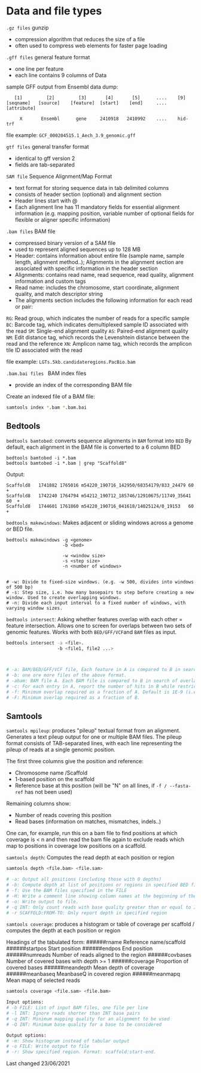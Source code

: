 # Data and file types

`.gz files` gunzip

- compression algorithm that reduces the size of a file
- often used to compress web elements for faster page loading


`.gff files` general feature format
- one line per feature
- each line contains 9 columns of Data

sample GFF output from Ensembl data dump:
```
   [1]         [2]         [3]       [4]       [5]      ....    [9]
[seqname]   [source]    [feature]  [start]    [end]     .... [attribute]

     X       Ensembl      gene     2410918   2410992    ....    hid-trf
```
file example:
`GCF_000204515.1_Aech_3.9_genomic.gff`


`gtf files` general transfer format
- identical to gff version 2
- fields are tab-separated


`SAM file` Sequence Alignment/Map Format
- text format for storing sequence data in tab delimited columns
- consists of header section (optional) and alignment section
- Header lines start with @
- Each alignment line has 11 mandatory fields for essential alignment information (e.g. mapping position, variable number of optional fields for flexible or aligner specific information)


`.bam files` BAM file
- compressed binary version of a SAM file
- used to represent aligned sequences up to 128 MB
- Header: contains information about entire file (sample name, sample length, alignment method..); Alignments in the alignment section are associated with specific information in the header section
- Alignments: contains read name, read sequence, read quality, alignment information and custom tags
- Read name: includes the chromosome, start coordinate, alignment quality, and match descriptor string
- The alignments section includes the following information for each read or pair:

`RG`: Read group, which indicates the number of reads for a specific sample
`BC`: Barcode tag, which indicates demultiplexed sample ID associated with the read
`SM`: Single-end alignment quality
`AS`: Paired-end alignment quality
`NM`: Edit distance tag, which records the Levenshtein distance between the read and the reference
`XN`: Amplicon name tag, which records the amplicon tile ID associated with the read

file example:
`LGTs.5kb.candidateregions.PacBio.bam`


`.bam.bai files ` BAM index files
- provide an index of the corresponding BAM file

Create an indexed file of a BAM file:
```bash
samtools index *.bam *.bam.bai
```

## Bedtools
`bedtools bamtobed`: converts sequence alignments in `BAM` format into `BED`
By default, each alignment in the BAM file is converted to a 6 column BED

```
bedtools bamtobed -i *.bam
bedtools bamtobed -i *.bam | grep "Scaffold8"
```
Output:
```
Scaffold8	1741882	1765016	m54220_190716_142950/68354179/833_24479	60	+
Scaffold8	1742240	1764794	m54212_190712_185746/12910675/11749_35641	60	+
Scaffold8	1744601	1761860	m54220_190716_041618/14025124/0_19153	60	+
```


`bedtools makewindows`: Makes adjacent or sliding windows across a genome or BED file.
```
bedtools makewindows -g <genome>
                     -b <bed>

                     -w <window size>
                     -s <step size>
                     -n <number of windows>


# -w: Divide to fixed-size windows. (e.g. -w 500, divides into windows of 500 bp)
# -s: Step size, i.e. how many basepairs to step before creating a new window. Used to create overlapping windows.
# -n: Divide each input interval to a fixed number of windows, with varying window sizes.
```


`bedtools intersect`: Asking whether features overlap with each other = feature intersection. Allows one to screen for overlaps between two sets of genomic features. Works with both `BED/GFF/VCF`and `BAM` files as input.

```bash
bedtools intersect -a <file>.
                   -b <file1, file2 ...>



# -a: BAM/BED/GFF/VCF file, Each feature in A is compared to B in search of overlaps.
# -b: one ore more files of the above format.
# -abam: BAM file A. Each BAM file is compared to B in search of overlaps.
# -c: For each entry in A, report the number of hits in B while restricting to -f. Reports 0 for A entries that have no overlap with B. Restricted -f, -F, -r and -s
# -f: Minimum overlap required as a fraction of A. Default is 1E-9 (i.e. 1 bp)
# -F: Minimum overlap required as a fraction of B.
```

## Samtools

`samtools mpileup`: produces "pileup" textual format from an alignment.
Generates a text pileup output for one or multiple BAM files.
The pileup format consists of TAB-separated lines, with each line representing the pileup of reads at a single genomic position.

The first three columns give the position and reference:
- Chromosome name /Scaffold
- 1-based position on the scaffold
- Reference base at this position (will be "N" on all lines, if `-f / --fasta-ref` has not been used)

Remaining columns show:
- Number of reads covering this position
- Read bases (information on matches, mismatches, indels..)

One can, for example, run this on a bam file to find positions at which coverage is < n and then read the bam file again to exclude reads which map to positions in coverage low positions on a scaffold.

`samtools depth`: Computes the read depth at each position or region

```bash
samtools depth <file.bam> <file.sam>

# -a: Output all positions (including those with 0 depths)
# -b: Compute depth at list of positions or regions in specified BED file
# -f: Use the BAM files specified in the FILE
# -H: Write a comment line showing column names at the beginning of the output
# -o: Write output to file.
# -q INT: Only count reads with base quality greater than or equal to INT
# -r SCAFFOLD:FROM-TO: Only report depth in specified region
```  

`samtools coverage`: produces a histogram or table of coverage per scaffold / computes the depth at each position or region

Headings of the tabulated form:
######rname         Reference name/scaffold
######startpos      Start position
######endpos        End position
######numreads      Number of reads aligned to the region
######covbases      Number of covered bases with depth >= 1
######coverage      Proportion of covered bases
######meandepth     Mean depth of coverage
######meanbaseq     MeanbaseQ in covered region
######meanmapq      Mean mapq of selected reads

```bash  
samtools coverage <file.sam> <file.bam>

Input options:
# -b FILE: List of input BAM files, one file per line
# -l INT: Ignore reads shorter than INT base pairs
# -q INT: Minimum mapping quality for an alignment to be used
# -Q INT: Minimum base quality for a base to be considered

Output options:
# -m: Show histogram instead of tabular output
# -o FILE: Write output to file
# -r: Show specified region. Format: scaffold:start-end.
```

Last changed 23/06/2021
